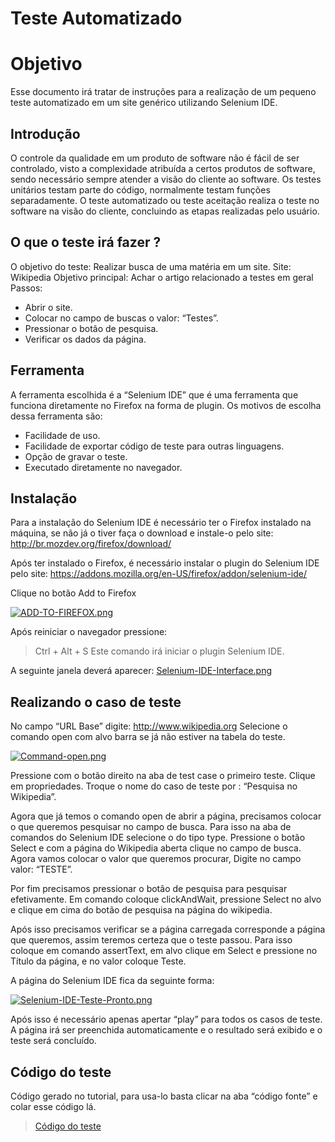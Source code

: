 # Teste Automatizado

# Objetivo

Esse documento irá tratar de instruções para a realização de um pequeno teste automatizado em um site genérico utilizando Selenium IDE.

## Introdução

O controle da qualidade em um produto de software não é fácil de ser controlado, visto a complexidade atribuída a certos produtos de software, sendo necessário sempre atender a visão do cliente ao software. Os testes unitários testam parte do código, normalmente testam funções separadamente. O teste automatizado ou teste aceitação realiza o teste no software na visão do cliente, concluindo as etapas realizadas pelo usuário.
    
## O que o teste irá fazer ?

O objetivo do teste:
Realizar busca de uma matéria em um site.
Site:
Wikipedia
Objetivo principal:
Achar o artigo relacionado a testes em geral
Passos:
* Abrir o site.
* Colocar no campo de buscas o valor: “Testes”. 
* Pressionar o botão de pesquisa.
* Verificar os dados da página.

## Ferramenta

A ferramenta escolhida é a “Selenium IDE” que é uma ferramenta que funciona diretamente no Firefox na forma de plugin. Os motivos de escolha dessa ferramenta são:
* Facilidade de uso.
* Facilidade de exportar código de teste para outras linguagens.
* Opção de gravar o teste.
* Executado diretamente no navegador.

## Instalação

Para a instalação do Selenium IDE é necessário ter o Firefox instalado na máquina, se não já o tiver faça o download e instale-o pelo site: http://br.mozdev.org/firefox/download/

Após ter instalado o Firefox, é necessário instalar o plugin do Selenium IDE pelo site: 
https://addons.mozilla.org/en-US/firefox/addon/selenium-ide/

Clique no botão Add to Firefox

[![ADD-TO-FIREFOX.png](http://postimg.org/image/7g6gxjjvj/)](http://postimg.org/image/7g6gxjjvj/)

Após reiniciar o navegador pressione: 
> Ctrl + Alt  + S 
Este comando irá iniciar o plugin Selenium IDE.

A seguinte janela deverá aparecer:
[Selenium-IDE-Interface.png](http://postimg.org/image/wvyczhvwh/)

## Realizando o caso de teste

No campo “URL Base” digite: http://www.wikipedia.org
Selecione o comando open com alvo barra se já não estiver na tabela do teste.

[![Command-open.png](http://postimg.org/image/5pdsr6djf/)](http://postimg.org/image/5pdsr6djf/)

Pressione com o botão direito na aba de test case o primeiro teste. Clique em propriedades. Troque o nome do caso de teste por : “Pesquisa no Wikipedia”.

Agora que já temos o comando open de abrir a página, precisamos colocar o que queremos pesquisar no campo de busca.
Para isso na aba de comandos do Selenium IDE selecione o do tipo type. Pressione o botão Select e com a página do Wikipedia aberta clique no campo de busca. Agora vamos colocar o valor que queremos procurar, Digite no campo valor: “TESTE”. 

Por fim precisamos pressionar o botão de pesquisa para pesquisar efetivamente. Em comando coloque clickAndWait, pressione Select no alvo e clique em cima do botão de pesquisa na página do wikipedia.

Após isso precisamos verificar se a página carregada corresponde a página que queremos, assim teremos certeza que o teste passou. Para isso coloque em comando assertText, em alvo clique em Select e pressione no Título da página, e no valor coloque Teste.

A página do Selenium IDE fica da seguinte forma:

[![Selenium-IDE-Teste-Pronto.png](http://postimg.org/image/dz55bwm0d/)](http://postimg.org/image/dz55bwm0d/)

Após isso é necessário apenas apertar “play” para todos os casos de teste.
A página irá ser preenchida automaticamente e o resultado será exibido e o teste será concluído.

## Código do teste

Código gerado no tutorial, para usa-lo basta clicar na aba “código fonte” e colar esse código lá.

> [Código do teste](http://textuploader.com/dsc25)